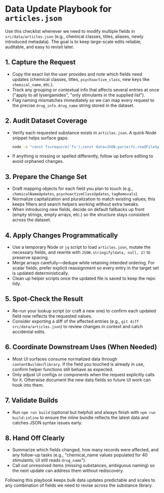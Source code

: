 # Data Update Playbook for `articles.json`

Use this checklist whenever we need to modify multiple fields in `src/data/articles.json` (e.g., chemical classes, titles, aliases, newly introduced metadata). The goal is to keep large-scale edits reliable, auditable, and easy to revisit later.

## 1. Capture the Request
- Copy the exact list the user provides and note which fields need updates (chemical classes, titles, `psychoactive_class`, new keys like `chemical_name`, etc.).
- Track any grouping or contextual info that affects several entries at once ("apply to all lysergamides", "only stimulants in the supplied list").
- Flag naming mismatches immediately so we can map every request to the precise `drug_info.drug_name` string stored in the dataset.

## 2. Audit Dataset Coverage
- Verify each requested substance exists in `articles.json`. A quick Node snippet helps surface gaps:
  ```bash
  node -e "const fs=require('fs');const data=JSON.parse(fs.readFileSync('src/data/articles.json','utf8'));['Name A','Name B'].forEach(n=>{const hit=data.find(x=>x?.drug_info?.drug_name===n);console.log(n,'->',hit?'found':'missing');});"
  ```
- If anything is missing or spelled differently, follow up before editing to avoid orphaned changes.

## 3. Prepare the Change Set
- Draft mapping objects for each field you plan to touch (e.g., `chemicalNameUpdates`, `psychoactiveClassUpdates`, `tagRemovals`).
- Normalize capitalization and pluralization to match existing values; this keeps filters and search helpers working without extra tweaks.
- When introducing new fields, decide on default fallbacks up front (empty strings, empty arrays, etc.) so the structure stays consistent across the dataset.

## 4. Apply Changes Programmatically
- Use a temporary Node or `jq` script to load `articles.json`, mutate the necessary fields, and rewrite with `JSON.stringify(data, null, 2)` to preserve spacing.
- Merge arrays carefully—dedupe while retaining intended ordering. For scalar fields, prefer explicit reassignment so every entry in the target set is updated deterministically.
- Clean up helper scripts once the updated file is saved to keep the repo tidy.

## 5. Spot-Check the Result
- Re-run your lookup script (or craft a new one) to confirm each updated field now reflects the requested values.
- Consider exporting a diff of the affected entries (e.g., `git diff src/data/articles.json`) to review changes in context and catch accidental edits.

## 6. Coordinate Downstream Uses (When Needed)
- Most UI surfaces consume normalized data through `contentBuilder`/`library`. If the field you touched is already in use, confirm helper functions still behave as expected.
- Only adjust UI configs or components when the request explicitly calls for it. Otherwise document the new data fields so future UI work can hook into them.

## 7. Validate Builds
- Run `npm run build` (optional but helpful) and always finish with `npm run build:inline` to ensure the inline bundle reflects the latest data and catches JSON syntax issues early.

## 8. Hand Off Clearly
- Summarize which fields changed, how many records were affected, and any follow-up tasks (e.g., "chemical_name values populated for 40 stimulants; UI still reads `drug_name`").
- Call out unresolved items (missing substances, ambiguous naming) so the next update can address them without rediscovery.

Following this playbook keeps bulk data updates predictable and scales to any combination of fields we need to revise across the substance library.
